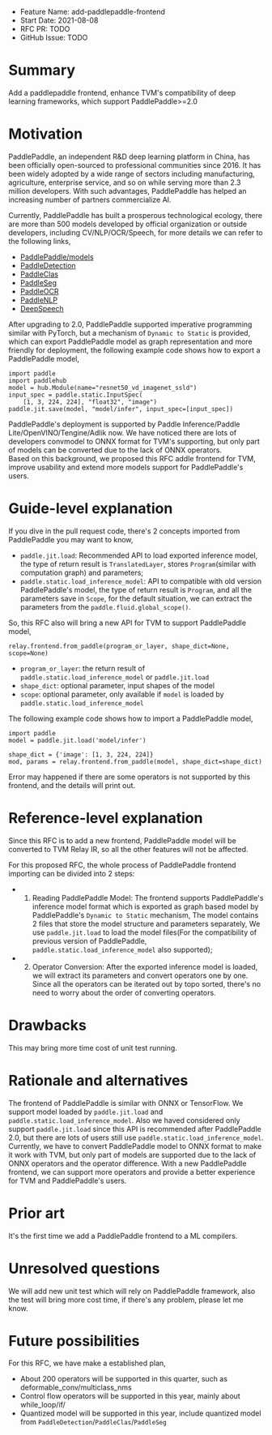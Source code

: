 - Feature Name: add-paddlepaddle-frontend
- Start Date: 2021-08-08
- RFC PR: TODO
- GitHub Issue: TODO

# Summary
[summary]: #summary

Add a paddlepaddle frontend, enhance TVM's compatibility of deep learning frameworks, which support PaddlePaddle>=2.0

# Motivation
[motivation]: #motivation

PaddlePaddle,  an independent R&D deep learning platform in China, has been officially open-sourced to professional communities since 2016. It has been widely adopted by a wide range of sectors including manufacturing, agriculture, enterprise service, and so on while serving more than 2.3 million developers. With such advantages, PaddlePaddle has helped an increasing number of partners commercialize AI.

Currently, PaddlePaddle has built a prosperous technological ecology, there are more than 500 models developed by official organization or outside developers, including CV/NLP/OCR/Speech, for more details we can refer to the following links,

- [PaddlePaddle/models](https://github.com/PaddlePaddle/models)
- [PaddleDetection](https://github.com/PaddlePaddle/PaddleDetection)
- [PaddleClas](https://github.com/PaddlePaddle/PaddleClas)
- [PaddleSeg](https://github.com/PaddlePaddle/PaddleSeg)
- [PaddleOCR](https://github.com/PaddlePaddle/PaddleOCR)
- [PaddleNLP](https://github.com/PaddlePaddle/PaddleNLP)
- [DeepSpeech](https://github.com/PaddlePaddle/DeepSpeech)

After upgrading to 2.0, PaddlePaddle supported imperative programming similar with PyTorch, but a mechanism of `Dynamic to Static` is provided, which can export PaddlePaddle model as graph representation and more friendly for deployment, the following example code shows how to export a PaddlePaddle model,

```
import paddle
import paddlehub
model = hub.Module(name="resnet50_vd_imagenet_ssld")
input_spec = paddle.static.InputSpec(
    [1, 3, 224, 224], "float32", "image")
paddle.jit.save(model, "model/infer", input_spec=[input_spec])
```

PaddlePaddle's deployment is supported by Paddle Inference/Paddle Lite/OpenVINO/Tengine/Adlik now. We have noticed there are lots of developers convmodel to ONNX format for TVM's supporting, but only part of models can be converted due to the lack of ONNX operators.  
Based on this background, we proposed this RFC addle frontend for TVM, improve usability  and extend more models support for PaddlePaddle's users.


# Guide-level explanation
[guide-level-explanation]: #guide-level-explanation

If you dive in the pull request code, there's 2 concepts imported from PaddlePaddle you may want to know,
- `paddle.jit.load`: Recommended API to load exported inference model, the type of return result is `TranslatedLayer`, stores `Program`(similar with computation graph) and parameters;
- `paddle.static.load_inference_model`: API to compatible with old version PaddlePaddle's model, the type of return result is `Program`, and all the parameters save in `Scope`, for the default situation, we can extract the parameters from the `paddle.fluid.global_scope()`.

So, this RFC also will bring a new API for TVM to support PaddlePaddle model,
```
relay.frontend.from_paddle(program_or_layer, shape_dict=None, scope=None)
```
- `program_or_layer`: the return result of `paddle.static.load_inference_model` or `paddle.jit.load`
- `shape_dict`: optional parameter, input shapes of the model
- `scope`: optional parameter, only available if `model` is loaded by `paddle.static.load_inference_model`

The following example code shows how to import a PaddlePaddle model,
```
import paddle
model = paddle.jit.load('model/infer')

shape_dict = {'image': [1, 3, 224, 224]}
mod, params = relay.frontend.from_paddle(model, shape_dict=shape_dict)
```

Error may happened if there are some operators is not supported by this frontend, and the details will print out.

# Reference-level explanation
[reference-level-explanation]: #reference-level-explanation

Since this RFC is to add a new frontend, PaddlePaddle model will be converted to TVM Relay IR, so all the other features will not be affected.

For this proposed RFC, the whole process of PaddlePaddle frontend importing can be divided into 2 steps:
- 1. Reading PaddlePaddle Model: The frontend supports PaddlePaddle's inference model format which is exported as graph based model by PaddlePaddle's `Dynamic to Static` mechanism, The model contains 2 files that store the model structure and parameters separately, We use `paddle.jit.load` to load the model files(For the compatibility of previous version of PaddlePaddle, `paddle.static.load_inference_model` also supported); 
- 2. Operator Conversion: After the exported inference model is loaded, we will extract its parameters and convert operators one by one. Since all the operators can be iterated out by topo sorted, there's no need to worry about the order of converting operators. 

# Drawbacks
[drawbacks]: #drawbacks

This may bring more time cost of unit test running.

# Rationale and alternatives
[rationale-and-alternatives]: #rationale-and-alternatives

The frontend of PaddlePaddle is similar with ONNX or TensorFlow. We support model loaded by `paddle.jit.load` and `paddle.static.load_inference_model`. Also we haved considered only support `paddle.jit.load` since this API is recommended after PaddlePaddle 2.0, but there are lots of users still use `paddle.static.load_inference_model`.
Currently, we have to convert PaddlePaddle model to ONNX format to make it work with TVM, but only part of models are supported due to the lack of ONNX operators and the operator difference. With a new PaddlePaddle frontend, we can support more operators and provide a better experience for TVM and PaddlePaddle's users.

# Prior art
[prior-art]: #prior-art

It's the first time we add a PaddlePaddle frontend to a ML compilers.

# Unresolved questions
[unresolved-questions]: #unresolved-questions

We will add new unit test which will rely on PaddlePaddle framework, also the test will bring more cost time, if there's any problem, please let me know.

# Future possibilities
[future-possibilities]: #future-possibilities

For this RFC, we have make a established plan,

- About 200 operators will be supported in this quarter, such as deformable_conv/multiclass_nms
- Control flow operators will be supported in this year, mainly about while_loop/if/
- Quantized model will be supported in this year, include quantized model from `PaddleDetection`/`PaddleClas`/`PaddleSeg`
